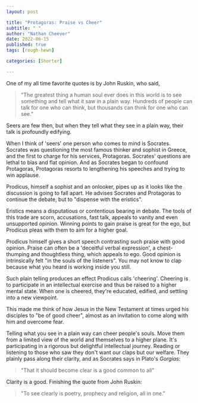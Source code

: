 ```yaml
---
layout: post

title: "Protagoras: Praise vs Cheer"
subtitle: " " 
author: "Nathan Cheever"
date: 2022-06-15
published: true
tags: [rough-hewn]

categories: [Shorter]

---
```


One of my all time favorite quotes is by John Ruskin, who said, 
> "The greatest thing a human soul ever does in this world is to see something and tell what it saw in a plain way. Hundreds of people can talk for one who can think, but thousands can think for one who can see." 

Seers are few then, but when they tell what they see in a plain way, their talk is profoundly edifying.

 When I think of 'seers' one person who comes to mind is Socrates. Socrates was questioning the most famous thinker and sophist in Greece, and the first to charge for his services, Protagoras.
Socrates' questions are lethal to bias and flat opinion. And as Socrates began to confound Protagoras, Protagoras resorts to lengthening his speeches and trying to win applause.

Prodicus, himself a sophist and an onlooker, pipes up as it looks like the discussion is going to fall apart.
He advises Socrates and Protagoras to continue the debate, but to "dispense with the eristics".

Eristics means a disputatious or contentious bearing in debate. The tools of this trade are scorn, accusations, fast talk, appeals to vanity and even unsupported opinion. 
Winning points to gain praise is great for the ego, but Prodicus pleas with them to aim for a higher goal.

Prodicus himself gives a short speech contrasting such praise with good opinion. 
Praise can often be a 'deceitful verbal expression', a chest-thumping and thoughtless thing, which appeals to ego.
Good opinion is intrinsically felt "in the souls of the listeners".
 You may not know to clap because what you heard is working inside you still.

Such plain telling produces an effect Prodicus calls 'cheering'.
 Cheering is to participate in an intellectual exercise and thus be raised to a higher mental state.
 When one is cheered, they're educated, edified, and settling into a new viewpoint.

This made me think of how Jesus in the New Testament at times urged his disciples to "be of good cheer", almost as an invitation to come along with him and overcome fear.

Telling what you see in a plain way can cheer people's souls. Move them from a limited view of the world and themselves to a higher plane. It's participating in a rigorous but delightful intellectual journey.
Reading or listening to those who saw they don't want our claps but our welfare. They plainly pass along their clarity, and as Socrates says in Plato's _Gorgias_:
> "That it should become clear is a good common to all"

Clarity is a good. 
Finishing the quote from John Ruskin:
> "To see clearly is poetry, prophecy and religion, all in one."
